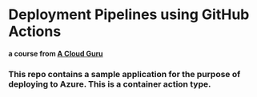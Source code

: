 # Deployment Pipelines using GitHub Actions
**a course from [A Cloud Guru](https://acloud.guru)**

### This repo contains a sample application for the purpose of deploying to Azure. This is a container action type.
